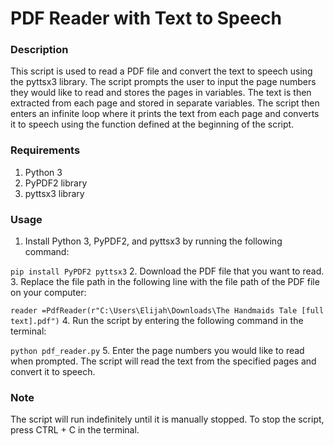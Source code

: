 # PDF Reader with Text to Speech

### Description
This script is used to read a PDF file and convert the text to speech using the pyttsx3 library. The script prompts the user to input the page numbers they would like to read and stores the pages in variables. The text is then extracted from each page and stored in separate variables. The script then enters an infinite loop where it prints the text from each page and converts it to speech using the function defined at the beginning of the script.

### Requirements
1. Python 3
2. PyPDF2 library
3. pyttsx3 library

### Usage
1. Install Python 3, PyPDF2, and pyttsx3 by running the following command:

```pip install PyPDF2 pyttsx3```
2. Download the PDF file that you want to read.
3. Replace the file path in the following line with the file path of the PDF file on your computer:

```reader =PdfReader(r"C:\Users\Elijah\Downloads\The Handmaids Tale [full text].pdf")```
4. Run the script by entering the following command in the terminal:

```python pdf_reader.py```
5. Enter the page numbers you would like to read when prompted. The script will read the text from the specified pages and convert it to speech.

### Note
The script will run indefinitely until it is manually stopped. To stop the script, press CTRL + C in the terminal.










